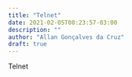 ```yaml
---
title: "Telnet"
date: 2021-02-05T08:23:57-03:00
description: ""
author: "Allan Gonçalves da Cruz"
draft: true
---
```


Telnet